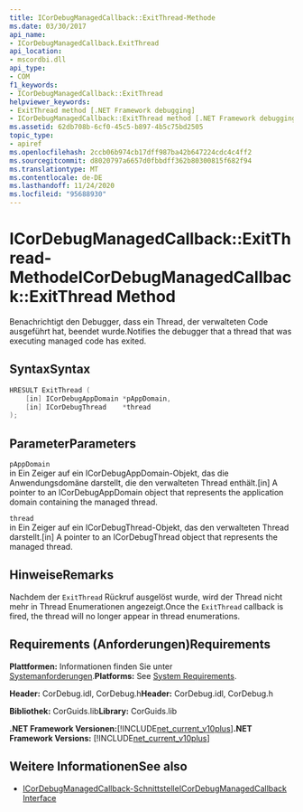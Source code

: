 ```yaml
---
title: ICorDebugManagedCallback::ExitThread-Methode
ms.date: 03/30/2017
api_name:
- ICorDebugManagedCallback.ExitThread
api_location:
- mscordbi.dll
api_type:
- COM
f1_keywords:
- ICorDebugManagedCallback::ExitThread
helpviewer_keywords:
- ExitThread method [.NET Framework debugging]
- ICorDebugManagedCallback::ExitThread method [.NET Framework debugging]
ms.assetid: 62db708b-6cf0-45c5-b897-4b5c75bd2505
topic_type:
- apiref
ms.openlocfilehash: 2ccb06b974cb17dff987ba42b647224cdc4c4ff2
ms.sourcegitcommit: d8020797a6657d0fbbdff362b80300815f682f94
ms.translationtype: MT
ms.contentlocale: de-DE
ms.lasthandoff: 11/24/2020
ms.locfileid: "95688930"
---
```

# <a name="icordebugmanagedcallbackexitthread-method"></a><span data-ttu-id="3efb0-102">ICorDebugManagedCallback::ExitThread-Methode</span><span class="sxs-lookup"><span data-stu-id="3efb0-102">ICorDebugManagedCallback::ExitThread Method</span></span>

<span data-ttu-id="3efb0-103">Benachrichtigt den Debugger, dass ein Thread, der verwalteten Code ausgeführt hat, beendet wurde.</span><span class="sxs-lookup"><span data-stu-id="3efb0-103">Notifies the debugger that a thread that was executing managed code has exited.</span></span>  
  
## <a name="syntax"></a><span data-ttu-id="3efb0-104">Syntax</span><span class="sxs-lookup"><span data-stu-id="3efb0-104">Syntax</span></span>  
  
```cpp  
HRESULT ExitThread (  
    [in] ICorDebugAppDomain *pAppDomain,  
    [in] ICorDebugThread    *thread  
);  
```  
  
## <a name="parameters"></a><span data-ttu-id="3efb0-105">Parameter</span><span class="sxs-lookup"><span data-stu-id="3efb0-105">Parameters</span></span>  

 `pAppDomain`  
 <span data-ttu-id="3efb0-106">in Ein Zeiger auf ein ICorDebugAppDomain-Objekt, das die Anwendungsdomäne darstellt, die den verwalteten Thread enthält.</span><span class="sxs-lookup"><span data-stu-id="3efb0-106">[in] A pointer to an ICorDebugAppDomain object that represents the application domain containing the managed thread.</span></span>  
  
 `thread`  
 <span data-ttu-id="3efb0-107">in Ein Zeiger auf ein ICorDebugThread-Objekt, das den verwalteten Thread darstellt.</span><span class="sxs-lookup"><span data-stu-id="3efb0-107">[in] A pointer to an ICorDebugThread object that represents the managed thread.</span></span>  
  
## <a name="remarks"></a><span data-ttu-id="3efb0-108">Hinweise</span><span class="sxs-lookup"><span data-stu-id="3efb0-108">Remarks</span></span>  

 <span data-ttu-id="3efb0-109">Nachdem der `ExitThread` Rückruf ausgelöst wurde, wird der Thread nicht mehr in Thread Enumerationen angezeigt.</span><span class="sxs-lookup"><span data-stu-id="3efb0-109">Once the `ExitThread` callback is fired, the thread will no longer appear in thread enumerations.</span></span>  
  
## <a name="requirements"></a><span data-ttu-id="3efb0-110">Requirements (Anforderungen)</span><span class="sxs-lookup"><span data-stu-id="3efb0-110">Requirements</span></span>  

 <span data-ttu-id="3efb0-111">**Plattformen:** Informationen finden Sie unter [Systemanforderungen](../../get-started/system-requirements.md).</span><span class="sxs-lookup"><span data-stu-id="3efb0-111">**Platforms:** See [System Requirements](../../get-started/system-requirements.md).</span></span>  
  
 <span data-ttu-id="3efb0-112">**Header:** CorDebug.idl, CorDebug.h</span><span class="sxs-lookup"><span data-stu-id="3efb0-112">**Header:** CorDebug.idl, CorDebug.h</span></span>  
  
 <span data-ttu-id="3efb0-113">**Bibliothek:** CorGuids.lib</span><span class="sxs-lookup"><span data-stu-id="3efb0-113">**Library:** CorGuids.lib</span></span>  
  
 <span data-ttu-id="3efb0-114">**.NET Framework Versionen:**[!INCLUDE[net_current_v10plus](../../../../includes/net-current-v10plus-md.md)]</span><span class="sxs-lookup"><span data-stu-id="3efb0-114">**.NET Framework Versions:** [!INCLUDE[net_current_v10plus](../../../../includes/net-current-v10plus-md.md)]</span></span>  
  
## <a name="see-also"></a><span data-ttu-id="3efb0-115">Weitere Informationen</span><span class="sxs-lookup"><span data-stu-id="3efb0-115">See also</span></span>

- [<span data-ttu-id="3efb0-116">ICorDebugManagedCallback-Schnittstelle</span><span class="sxs-lookup"><span data-stu-id="3efb0-116">ICorDebugManagedCallback Interface</span></span>](icordebugmanagedcallback-interface.md)
